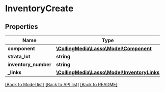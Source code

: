 # InventoryCreate

## Properties
Name | Type | Description | Notes
------------ | ------------- | ------------- | -------------
**component** | [**\CollingMedia\Lasso\Model\Component**](Component.md) |  | [optional] 
**strata_lot** | **string** |  | 
**inventory_number** | **string** |  | 
**_links** | [**\CollingMedia\Lasso\Model\InventoryLinks**](InventoryLinks.md) |  | [optional] 

[[Back to Model list]](../README.md#documentation-for-models) [[Back to API list]](../README.md#documentation-for-api-endpoints) [[Back to README]](../README.md)


